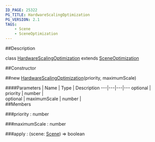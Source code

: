 ```yaml
---
ID_PAGE: 25322
PG_TITLE: HardwareScalingOptimization
PG_VERSION: 2.1
TAGS:
    - Scene
    - SceneOptimization
---
```

##Description

class [HardwareScalingOptimization](/classes/2.2/HardwareScalingOptimization) extends [SceneOptimization](/classes/2.2/SceneOptimization)



##Constructor

##new [HardwareScalingOptimization](/classes/2.2/HardwareScalingOptimization)(priority, maximumScale)



####Parameters
 | Name | Type | Description
---|---|---|---
optional | priority | number |  
optional | maximumScale | number |  
##Members

###priority : number



###maximumScale : number



###apply : (scene: [Scene](/classes/2.2/Scene)) =&gt; boolean



